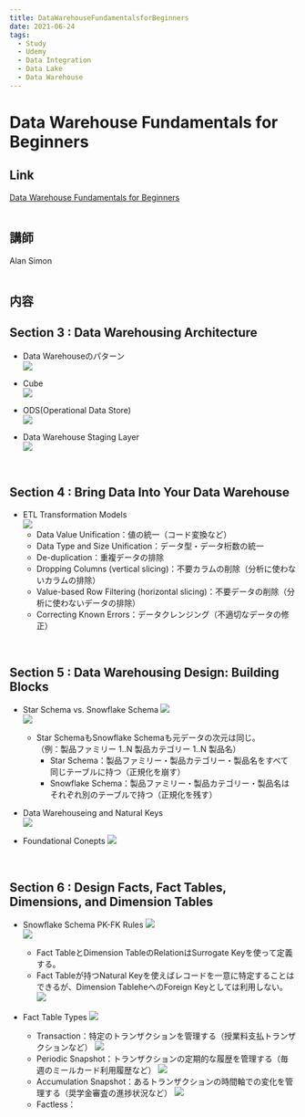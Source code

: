```yaml
---
title: DataWarehouseFundamentalsforBeginners
date: 2021-06-24
tags:
  - Study
  - Udemy
  - Data Integration
  - Data Lake
  - Data Warehouse
---
```

# Data Warehouse Fundamentals for Beginners
## Link
[Data Warehouse Fundamentals for Beginners](https://nssol.udemy.com/course/data-warehouse-fundamentals-for-beginners/learn/lecture/17728676)  
<br>

## 講師
Alan Simon  
<br>

## 内容
## Section 3 : Data Warehousing Architecture
- Data Warehouseのパターン  
  ![](./images/DataWarehouseFundamentalsforBeginners_20210624_1.png)  

- Cube  
  ![](./images/DataWarehouseFundamentalsforBeginners_20210624_2.png)  

- ODS(Operational Data Store)  
  ![](./images/DataWarehouseFundamentalsforBeginners_20210624_3.png)  

- Data Warehouse Staging Layer  
  ![](./images/DataWarehouseFundamentalsforBeginners_20210624_4.png)  
<br>

## Section 4 : Bring Data Into Your Data Warehouse  
- ETL Transformation Models  
  ![](./images/DataWarehouseFundamentalsforBeginners_20210624_5.png)  
  - Data Value Unification：値の統一（コード変換など）
  - Data Type and Size Unification：データ型・データ桁数の統一
  - De-duplication：重複データの排除
  - Dropping Columns (vertical slicing)：不要カラムの削除（分析に使わないカラムの排除）
  - Value-based Row Filtering (horizontal slicing)：不要データの削除（分析に使わないデータの排除）
  - Correcting Known Errors：データクレンジング（不適切なデータの修正）  
<br>

## Section 5 : Data Warehousing Design: Building Blocks  
- Star Schema vs. Snowflake Schema
  ![](./images/DataWarehouseFundamentalsforBeginners_20210625_1.png)  
  ![](./images/DataWarehouseFundamentalsforBeginners_20210625_2.png)  
  - Star SchemaもSnowflake Schemaも元データの次元は同じ。  
  （例：製品ファミリー 1..N 製品カテゴリー 1..N 製品名）
    - Star Schema：製品ファミリー・製品カテゴリー・製品名をすべて同じテーブルに持つ（正規化を崩す）  
    - Snowflake Schema：製品ファミリー・製品カテゴリー・製品名はそれぞれ別のテーブルで持つ（正規化を残す）  
  
- Data Warehouseing and Natural Keys  
  ![](./images/DataWarehouseFundamentalsforBeginners_20210625_3.png)  

- Foundational Conepts
  ![](./images/DataWarehouseFundamentalsforBeginners_20210625_4.png)  
<br>

## Section 6 : Design Facts, Fact Tables, Dimensions, and Dimension Tables  
- Snowflake Schema PK-FK Rules
  ![](./images/DataWarehouseFundamentalsforBeginners_20210625_5.png)  
  ![](./images/DataWarehouseFundamentalsforBeginners_20210625_6.png)  

  - Fact TableとDimension TableのRelationはSurrogate Keyを使って定義する。  
  - Fact Tableが持つNatural Keyを使えばレコードを一意に特定することはできるが、Dimension TableheへのForeign Keyとしては利用しない。  
  ![](./images/DataWarehouseFundamentalsforBeginners_20210625_7.png)

- Fact Table Types
  ![](./images/DataWarehouseFundamentalsforBeginners_20210625_8.png)  

  - Transaction：特定のトランザクションを管理する（授業料支払トランザクションなど）
  ![](./images/DataWarehouseFundamentalsforBeginners_20210625_9.png)  
  - Periodic Snapshot：トランザクションの定期的な履歴を管理する（毎週のミールカード利用履歴など）
  ![](./images/DataWarehouseFundamentalsforBeginners_20210625_10.png)  
  - Accumulation Snapshot：あるトランザクションの時間軸での変化を管理する（奨学金審査の進捗状況など）
  ![](./images/DataWarehouseFundamentalsforBeginners_20210625_11.png)  
  - Factless：
